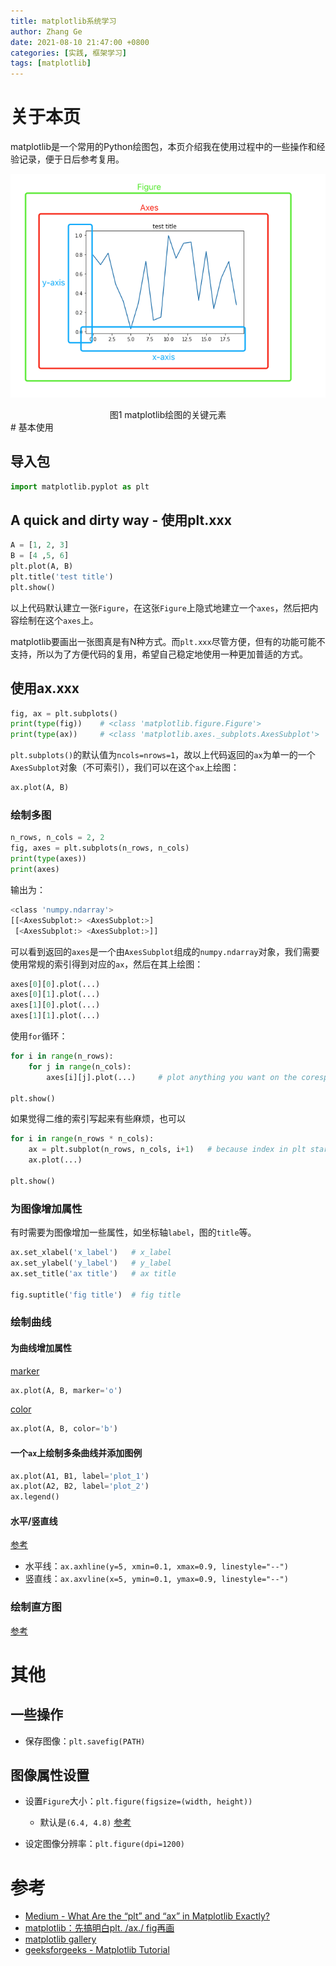 ```yaml
---
title: matplotlib系统学习
author: Zhang Ge
date: 2021-08-10 21:47:00 +0800
categories: [实践, 框架学习]
tags: [matplotlib]
---
```


# 关于本页

matplotlib是一个常用的Python绘图包，本页介绍我在使用过程中的一些操作和经验记录，便于日后参考复用。

![](/assets/img/20211222/matplotlib_sample.png)

<center>图1   matplotlib绘图的关键元素</center>
# 基本使用

## 导入包

```python
import matplotlib.pyplot as plt
```

## A quick and dirty way - 使用plt.xxx

```python
A = [1, 2, 3]
B = [4 ,5, 6]
plt.plot(A, B)
plt.title('test title')
plt.show()
```

以上代码默认建立一张`Figure`，在这张`Figure`上隐式地建立一个`axes`，然后把内容绘制在这个`axes`上。

matplotlib要画出一张图真是有N种方式。而`plt.xxx`尽管方便，但有的功能可能不支持，所以为了方便代码的复用，希望自己稳定地使用一种更加普适的方式。

## 使用ax.xxx

```python
fig, ax = plt.subplots()
print(type(fig))    # <class 'matplotlib.figure.Figure'>
print(type(ax))     # <class 'matplotlib.axes._subplots.AxesSubplot'>
```

`plt.subplots()`的默认值为`ncols=nrows=1`，故以上代码返回的`ax`为单一的一个`AxesSubplot`对象（不可索引），我们可以在这个`ax`上绘图：

```python
ax.plot(A, B)
```

### 绘制多图

```python
n_rows, n_cols = 2, 2
fig, axes = plt.subplots(n_rows, n_cols)
print(type(axes))
print(axes)
```

输出为：

```bash
<class 'numpy.ndarray'>
[[<AxesSubplot:> <AxesSubplot:>]
 [<AxesSubplot:> <AxesSubplot:>]]
```

可以看到返回的`axes`是一个由`AxesSubplot`组成的`numpy.ndarray`对象，我们需要使用常规的索引得到对应的`ax`，然后在其上绘图：

```python
axes[0][0].plot(...)
axes[0][1].plot(...)
axes[1][0].plot(...)
axes[1][1].plot(...)
```

使用`for`循环：

```python
for i in range(n_rows):
    for j in range(n_cols):
        axes[i][j].plot(...)     # plot anything you want on the coresponding ax 
        
plt.show()
```

如果觉得二维的索引写起来有些麻烦，也可以

```python
for i in range(n_rows * n_cols):
    ax = plt.subplot(n_rows, n_cols, i+1)   # because index in plt starts from 1, so we use `i+1` here
    ax.plot(...)

plt.show()
```

### 为图像增加属性

有时需要为图像增加一些属性，如坐标轴`label`，图的`title`等。

```python
ax.set_xlabel('x_label')   # x_label
ax.set_ylabel('y_label')   # y_label
ax.set_title('ax title')   # ax title

fig.suptitle('fig title')  # fig title
```

### 绘制曲线

#### 为曲线增加属性

[marker](https://www.geeksforgeeks.org/matplotlib-markers-module-in-python/)

```python
ax.plot(A, B, marker='o')
```

[color](https://matplotlib.org/stable/gallery/color/named_colors.html)

```python
ax.plot(A, B, color='b')
```

#### 一个`ax`上绘制多条曲线并添加图例

```python
ax.plot(A1, B1, label='plot_1')
ax.plot(A2, B2, label='plot_2')
ax.legend()
```

#### 水平/竖直线

[参考](https://www.delftstack.com/zh/howto/matplotlib/how-to-plot-horizontal-and-vertical-line-in-matplotlib/)

- 水平线：`ax.axhline(y=5, xmin=0.1, xmax=0.9, linestyle="--")`
- 竖直线：`ax.axvline(x=5, ymin=0.1, ymax=0.9, linestyle="--")`

### 绘制直方图
[参考](https://www.geeksforgeeks.org/bar-plot-in-matplotlib/)

# 其他

## 一些操作

- 保存图像：`plt.savefig(PATH)`


## 图像属性设置

- 设置`Figure`大小：`plt.figure(figsize=(width, height)) ` 
  - 默认是`(6.4, 4.8)` [参考](https://www.geeksforgeeks.org/how-to-change-the-size-of-figures-drawn-with-matplotlib/)

- 设定图像分辨率：`plt.figure(dpi=1200)`

# 参考

- [Medium - What Are the “plt” and “ax” in Matplotlib Exactly?](https://towardsdatascience.com/what-are-the-plt-and-ax-in-matplotlib-exactly-d2cf4bf164a9)
- [matplotlib：先搞明白plt. /ax./ fig再画](https://zhuanlan.zhihu.com/p/93423829)
- [matplotlib gallery](https://matplotlib.org/2.0.2/gallery.html)
- [geeksforgeeks - Matplotlib Tutorial](https://www.geeksforgeeks.org/matplotlib-tutorial/)

